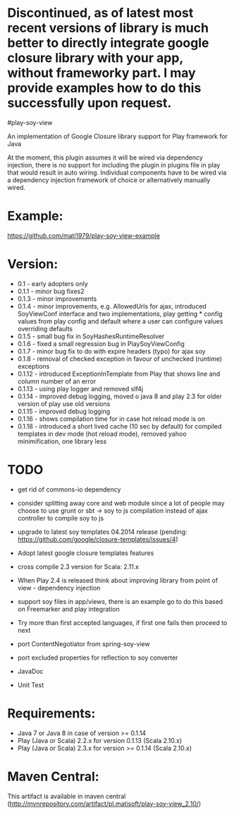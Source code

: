 # Discontinued, as of latest most recent versions of library is much better to directly integrate google closure library with your app, without frameworky part. I may provide examples how to do this successfully upon request.

#play-soy-view

An implementation of Google Closure library support for Play framework for Java

At the moment, this plugin assumes it will be wired via dependency injection, there is no support for including the plugin in plugins file in play that would result in auto wiring.
Individual components have to be wired via a dependency injection framework of choice or alternatively manually wired.

# Example:
https://github.com/mati1979/play-soy-view-example

# Version:
- 0.1 - early adopters only
- 0.1.1 - minor bug fixes2
- 0.1.3 - minor improvements
- 0.1.4 - minor improvements, e.g. AllowedUrls for ajax, introduced SoyViewConf interface and two implementations, play getting * config values from play config and default where a user can configure values overriding defaults
- 0.1.5 - small bug fix in SoyHashesRuntimeResolver
- 0.1.6 - fixed a small regression bug in PlaySoyViewConfig
- 0.1.7 - minor bug fix to do with expire headers (typo) for ajax soy
- 0.1.8 - removal of checked exception in favour of unchecked (runtime) exceptions
- 0.1.12 - introduced ExceptionInTemplate from Play that shows line and column number of an error
- 0.1.13 - using play logger and removed slf4j
- 0.1.14 - improved debug logging, moved o java 8 and play 2.3 for older version of play use old versions
- 0.1.15 - improved debug logging
- 0.1.16 - shows compilation time for in case hot reload mode is on
- 0.1.18 - introduced a short lived cache (10 sec by default) for compiled templates in dev mode (hot reload mode), removed yahoo minimification, one library less

# TODO
- get rid of commons-io dependency

- consider splitting away core and web module since a lot of people may choose to use grunt or sbt -> soy to js compilation instead of ajax controller to compile soy to js

- upgrade to latest soy templates 04.2014 release (pending: https://github.com/google/closure-templates/issues/4)

- Adopt latest google closure templates features

- cross compile 2.3 version for Scala: 2.11.x

- When Play 2.4 is released think about improving library from point of view - dependency injection

- support soy files in app/views, there is an example go to do this based on Freemarker and play integration

- Try more than first accepted languages, if first one fails then proceed to next

- port ContentNegotiator from spring-soy-view

- port excluded properties for reflection to soy converter

- JavaDoc

- Unit Test

# Requirements:
- Java 7 or Java 8 in case of version >= 0.1.14
- Play (Java or Scala) 2.2.x for version 0.1.13 (Scala 2.10.x)
- Play (Java or Scala) 2.3.x for version >= 0.1.14 (Scala 2.10.x)

# Maven Central:
This artifact is available in maven central (http://mvnrepository.com/artifact/pl.matisoft/play-soy-view_2.10/)
